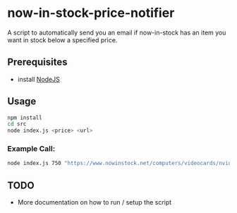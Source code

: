# now-in-stock-price-notifier

A script to automatically send you an email if now-in-stock has an item you want in stock below a specified price.

## Prerequisites
- install [NodeJS]("https://www.nowinstock.net/computers/videocards/nvidia/gtx1080ti/")

## Usage
```bash
npm install
cd src
node index.js <price> <url>
```

### Example Call:
```bash
node index.js 750 "https://www.nowinstock.net/computers/videocards/nvidia/gtx1080ti/"
```

## TODO
- More documentation on how to run / setup the script
